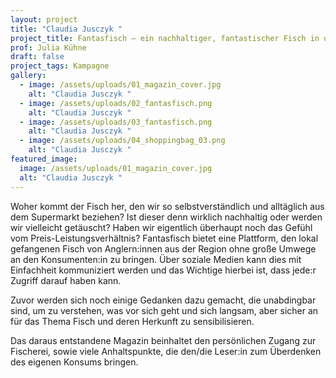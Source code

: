 ```yaml
---
layout: project
title: "Claudia Jusczyk "
project_title: Fantasfisch – ein nachhaltiger, fantastischer Fisch in und aus deiner Region
prof: Julia Kühne
draft: false
project_tags: Kampagne
gallery:
  - image: /assets/uploads/01_magazin_cover.jpg
    alt: "Claudia Jusczyk "
  - image: /assets/uploads/02_fantasfisch.png
    alt: "Claudia Jusczyk "
  - image: /assets/uploads/03_fantasfisch.png
    alt: "Claudia Jusczyk "
  - image: /assets/uploads/04_shoppingbag_03.png
    alt: "Claudia Jusczyk "
featured_image:
  image: /assets/uploads/01_magazin_cover.jpg
  alt: "Claudia Jusczyk "
---
```

Woher kommt der Fisch her, den wir so selbstverständlich und alltäglich aus dem Supermarkt beziehen? Ist dieser denn wirklich nachhaltig oder werden wir vielleicht getäuscht? Haben wir eigentlich überhaupt noch das Gefühl vom Preis-Leistungsverhältnis? Fantasfisch bietet eine Plattform, den lokal gefangenen Fisch von Anglern:innen aus der Region ohne große Umwege an den Konsumenten:in zu bringen. Über soziale Medien kann dies mit Einfachheit kommuniziert werden und das Wichtige hierbei ist, dass jede:r Zugriff darauf haben kann. 

Zuvor werden sich noch einige Gedanken dazu gemacht, die unabdingbar sind, um zu verstehen, was vor sich geht und sich langsam, aber sicher an für das Thema Fisch und deren Herkunft zu sensibilisieren. 

Das daraus entstandene Magazin beinhaltet den persönlichen Zugang zur Fischerei, sowie viele Anhaltspunkte, die den/die Leser:in zum Überdenken des eigenen Konsums bringen.